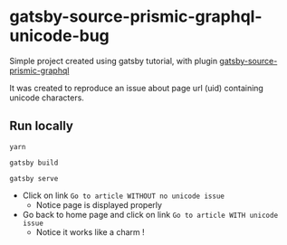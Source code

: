 # gatsby-source-prismic-graphql-unicode-bug

Simple project created using gatsby tutorial, with plugin [gatsby-source-prismic-graphql](https://www.gatsbyjs.org/packages/gatsby-source-prismic-graphql/)

It was created to reproduce an issue about page url (uid) containing unicode characters.

## Run locally

```shell
yarn

gatsby build

gatsby serve
```

- Click on link `Go to article WITHOUT no unicode issue`
  - Notice page is displayed properly
- Go back to home page and click on link `Go to article WITH unicode issue`
  - Notice it works like a charm !

